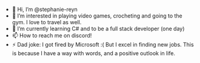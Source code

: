 - 👋 Hi, I’m @stephanie-reyn
- 👀 I’m interested in playing video games, crocheting and going to the gym. I love to travel as well.
- 🌱 I’m currently learning C# and to be a full stack developer (one day)
- 📫 How to reach me on discord!
- ⚡ Dad joke: I got fired by Microsoft :( But I excel in finding new jobs. This is because I have a way with words, and a positive outlook in life.

<!---
stephanie-reyn/stephanie-reyn is a ✨ special ✨ repository because its `README.md` (this file) appears on your GitHub profile.
You can click the Preview link to take a look at your changes.
--->
